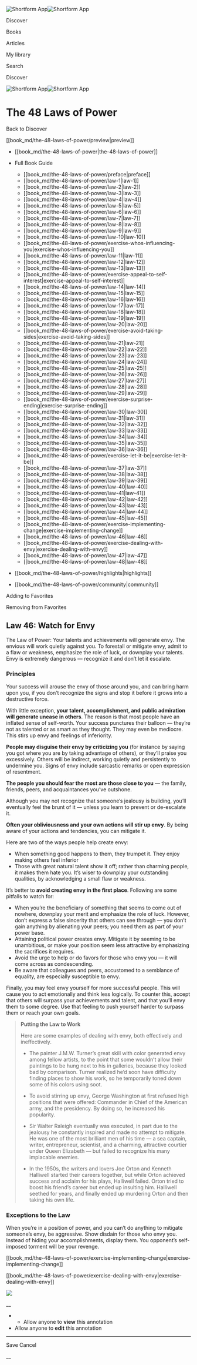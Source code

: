 ![Shortform App](/img/logo.36a2399e.svg)![Shortform App](/img/logo-dark.70c1b072.svg)

Discover

Books

Articles

My library

Search

Discover

![Shortform App](/img/logo.36a2399e.svg)![Shortform App](/img/logo-dark.70c1b072.svg)

# The 48 Laws of Power

Back to Discover

[[book_md/the-48-laws-of-power/preview|preview]]

  * [[book_md/the-48-laws-of-power|the-48-laws-of-power]]
  * Full Book Guide

    * [[book_md/the-48-laws-of-power/preface|preface]]
    * [[book_md/the-48-laws-of-power/law-1|law-1]]
    * [[book_md/the-48-laws-of-power/law-2|law-2]]
    * [[book_md/the-48-laws-of-power/law-3|law-3]]
    * [[book_md/the-48-laws-of-power/law-4|law-4]]
    * [[book_md/the-48-laws-of-power/law-5|law-5]]
    * [[book_md/the-48-laws-of-power/law-6|law-6]]
    * [[book_md/the-48-laws-of-power/law-7|law-7]]
    * [[book_md/the-48-laws-of-power/law-8|law-8]]
    * [[book_md/the-48-laws-of-power/law-9|law-9]]
    * [[book_md/the-48-laws-of-power/law-10|law-10]]
    * [[book_md/the-48-laws-of-power/exercise-whos-influencing-you|exercise-whos-influencing-you]]
    * [[book_md/the-48-laws-of-power/law-11|law-11]]
    * [[book_md/the-48-laws-of-power/law-12|law-12]]
    * [[book_md/the-48-laws-of-power/law-13|law-13]]
    * [[book_md/the-48-laws-of-power/exercise-appeal-to-self-interest|exercise-appeal-to-self-interest]]
    * [[book_md/the-48-laws-of-power/law-14|law-14]]
    * [[book_md/the-48-laws-of-power/law-15|law-15]]
    * [[book_md/the-48-laws-of-power/law-16|law-16]]
    * [[book_md/the-48-laws-of-power/law-17|law-17]]
    * [[book_md/the-48-laws-of-power/law-18|law-18]]
    * [[book_md/the-48-laws-of-power/law-19|law-19]]
    * [[book_md/the-48-laws-of-power/law-20|law-20]]
    * [[book_md/the-48-laws-of-power/exercise-avoid-taking-sides|exercise-avoid-taking-sides]]
    * [[book_md/the-48-laws-of-power/law-21|law-21]]
    * [[book_md/the-48-laws-of-power/law-22|law-22]]
    * [[book_md/the-48-laws-of-power/law-23|law-23]]
    * [[book_md/the-48-laws-of-power/law-24|law-24]]
    * [[book_md/the-48-laws-of-power/law-25|law-25]]
    * [[book_md/the-48-laws-of-power/law-26|law-26]]
    * [[book_md/the-48-laws-of-power/law-27|law-27]]
    * [[book_md/the-48-laws-of-power/law-28|law-28]]
    * [[book_md/the-48-laws-of-power/law-29|law-29]]
    * [[book_md/the-48-laws-of-power/exercise-surprise-ending|exercise-surprise-ending]]
    * [[book_md/the-48-laws-of-power/law-30|law-30]]
    * [[book_md/the-48-laws-of-power/law-31|law-31]]
    * [[book_md/the-48-laws-of-power/law-32|law-32]]
    * [[book_md/the-48-laws-of-power/law-33|law-33]]
    * [[book_md/the-48-laws-of-power/law-34|law-34]]
    * [[book_md/the-48-laws-of-power/law-35|law-35]]
    * [[book_md/the-48-laws-of-power/law-36|law-36]]
    * [[book_md/the-48-laws-of-power/exercise-let-it-be|exercise-let-it-be]]
    * [[book_md/the-48-laws-of-power/law-37|law-37]]
    * [[book_md/the-48-laws-of-power/law-38|law-38]]
    * [[book_md/the-48-laws-of-power/law-39|law-39]]
    * [[book_md/the-48-laws-of-power/law-40|law-40]]
    * [[book_md/the-48-laws-of-power/law-41|law-41]]
    * [[book_md/the-48-laws-of-power/law-42|law-42]]
    * [[book_md/the-48-laws-of-power/law-43|law-43]]
    * [[book_md/the-48-laws-of-power/law-44|law-44]]
    * [[book_md/the-48-laws-of-power/law-45|law-45]]
    * [[book_md/the-48-laws-of-power/exercise-implementing-change|exercise-implementing-change]]
    * [[book_md/the-48-laws-of-power/law-46|law-46]]
    * [[book_md/the-48-laws-of-power/exercise-dealing-with-envy|exercise-dealing-with-envy]]
    * [[book_md/the-48-laws-of-power/law-47|law-47]]
    * [[book_md/the-48-laws-of-power/law-48|law-48]]
  * [[book_md/the-48-laws-of-power/highlights|highlights]]
  * [[book_md/the-48-laws-of-power/community|community]]



Adding to Favorites 

Removing from Favorites 

## Law 46: Watch for Envy

The Law of Power: Your talents and achievements will generate envy. The envious will work quietly against you. To forestall or mitigate envy, admit to a flaw or weakness, emphasize the role of luck, or downplay your talents. Envy is extremely dangerous — recognize it and don’t let it escalate.

### Principles

Your success will arouse the envy of those around you, and can bring harm upon you, if you don’t recognize the signs and stop it before it grows into a destructive force.

With little exception, **your talent, accomplishment, and public admiration will generate unease in others**. The reason is that most people have an inflated sense of self-worth. Your success punctures their balloon — they’re not as talented or as smart as they thought. They may even be mediocre. This stirs up envy and feelings of inferiority.

**People may disguise their envy by criticizing you** (for instance by saying you got where you are by taking advantage of others), or they’ll praise you excessively. Others will be indirect, working quietly and persistently to undermine you. Signs of envy include sarcastic remarks or open expression of resentment.

**The people you should fear the most are those close to you** — the family, friends, peers, and acquaintances you’ve outshone.

Although you may not recognize that someone’s jealousy is building, you’ll eventually feel the brunt of it — unless you learn to prevent or de-escalate it.

**Often your obliviousness and your own actions will stir up envy**. By being aware of your actions and tendencies, you can mitigate it.

Here are two of the ways people help create envy:

  * When something good happens to them, they trumpet it. They enjoy making others feel inferior
  * Those with great natural talent show it off; rather than charming people, it makes them hate you. It’s wiser to downplay your outstanding qualities, by acknowledging a small flaw or weakness. 



It’s better to **avoid creating envy in the first place**. Following are some pitfalls to watch for:

  * When you’re the beneficiary of something that seems to come out of nowhere, downplay your merit and emphasize the role of luck. However, don’t express a false sincerity that others can see through — you don’t gain anything by alienating your peers; you need them as part of your power base.
  * Attaining political power creates envy. Mitigate it by seeming to be unambitious, or make your position seem less attractive by emphasizing the sacrifices it requires. 
  * Avoid the urge to help or do favors for those who envy you — it will come across as condescending.
  * Be aware that colleagues and peers, accustomed to a semblance of equality, are especially susceptible to envy.



Finally, you may feel envy yourself for more successful people. This will cause you to act emotionally and think less logically. To counter this, accept that others will surpass your achievements and talent, and that you’ll envy them to some degree. Use that feeling to push yourself harder to surpass them or reach your own goals.

> **Putting the Law to Work**
> 
> Here are some examples of dealing with envy, both effectively and ineffectively.
> 
>   * The painter J.M.W. Turner’s great skill with color generated envy among fellow artists, to the point that some wouldn’t allow their paintings to be hung next to his in galleries, because they looked bad by comparison. Turner realized he’d soon have difficulty finding places to show his work, so he temporarily toned down some of his colors using soot.
> 
>   * To avoid stirring up envy, George Washington at first refused high positions that were offered: Commander in Chief of the American army, and the presidency. By doing so, he increased his popularity.
> 
>   * Sir Walter Raleigh eventually was executed, in part due to the jealousy he constantly inspired and made no attempt to mitigate. He was one of the most brilliant men of his time — a sea captain, writer, entrepreneur, scientist, and a charming, attractive courtier under Queen Elizabeth — but failed to recognize his many implacable enemies.
> 
>   * In the 1950s, the writers and lovers Joe Orton and Kenneth Halliwell started their careers together, but while Orton achieved success and acclaim for his plays, Halliwell failed. Orton tried to boost his friend’s career but ended up insulting him. Halliwell seethed for years, and finally ended up murdering Orton and then taking his own life.
> 
> 


### Exceptions to the Law

When you’re in a position of power, and you can’t do anything to mitigate someone’s envy, be aggressive. Show disdain for those who envy you. Instead of hiding your accomplishments, display them. You opponent’s self-imposed torment will be your revenge.

[[book_md/the-48-laws-of-power/exercise-implementing-change|exercise-implementing-change]]

[[book_md/the-48-laws-of-power/exercise-dealing-with-envy|exercise-dealing-with-envy]]

![](https://bat.bing.com/action/0?ti=56018282&Ver=2&mid=08984b48-b7d1-4091-b0d9-b55597d4c955&sid=1711133063fa11eebdec89a8b8ae3bbc&vid=171147a063fa11eea7440fcfeb230d96&vids=0&msclkid=N&pi=0&lg=en-US&sw=800&sh=600&sc=24&nwd=1&tl=Shortform%20%7C%20Book&p=https%3A%2F%2Fwww.shortform.com%2Fapp%2Fbook%2Fthe-48-laws-of-power%2Flaw-46&r=&lt=432&evt=pageLoad&sv=1&rn=186646)

__

  *   * Allow anyone to **view** this annotation
  * Allow anyone to **edit** this annotation



* * *

Save Cancel

__



